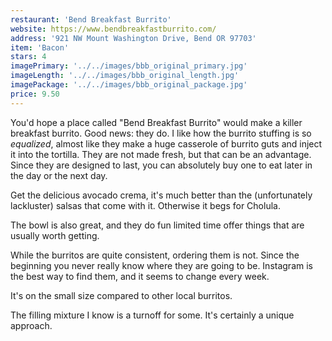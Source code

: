 ```yaml
---
restaurant: 'Bend Breakfast Burrito'
website: https://www.bendbreakfastburrito.com/
address: '921 NW Mount Washington Drive, Bend OR 97703'
item: 'Bacon'
stars: 4
imagePrimary: '../../images/bbb_original_primary.jpg'
imageLength: '../../images/bbb_original_length.jpg'
imagePackage: '../../images/bbb_original_package.jpg'
price: 9.50
---
```


You'd hope a place called "Bend Breakfast Burrito" would make a killer breakfast burrito. Good news: they do. I like how the burrito stuffing is so _equalized_, almost like they make a huge casserole of burrito guts and inject it into the tortilla. They are not made fresh, but that can be an advantage. Since they are designed to last, you can absolutely buy one to eat later in the day or the next day.

Get the delicious avocado crema, it's much better than the (unfortunately lackluster) salsas that come with it. Otherwise it begs for Cholula.

The bowl is also great, and they do fun limited time offer things that are usually worth getting.

While the burritos are quite consistent, ordering them is not. Since the beginning you never really know where they are going to be. Instagram is the best way to find them, and it seems to change every week.

It's on the small size compared to other local burritos.

The filling mixture I know is a turnoff for some. It's certainly a unique approach.
